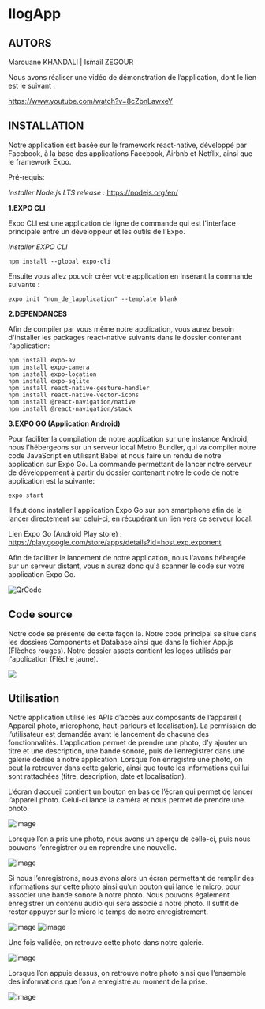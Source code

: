 # IlogApp

## AUTORS 
Marouane KHANDALI | Ismail ZEGOUR

Nous avons réaliser une vidéo de démonstration de l’application, dont le lien est le suivant :

https://www.youtube.com/watch?v=8cZbnLawxeY

## INSTALLATION

Notre application est basée sur le framework react-native, développé par Facebook, à la base des applications Facebook, Airbnb et Netflix, ainsi que le framework Expo.

Pré-requis:

*Installer Node.js LTS release :*
 https://nodejs.org/en/

**1.EXPO CLI**

Expo CLI est une application de ligne de commande qui est l'interface principale entre un développeur et les outils de l'Expo.

*Installer EXPO CLI*

    npm install --global expo-cli

Ensuite vous allez pouvoir créer votre application en insérant la commande suivante :

    expo init "nom_de_lapplication" --template blank

**2.DEPENDANCES**

Afin de compiler par vous même notre application, vous aurez besoin d'installer les packages react-native suivants dans le dossier contenant l'application:

    npm install expo-av
    npm install expo-camera
    npm install expo-location
    npm install expo-sqlite 
    npm install react-native-gesture-handler 
    npm install react-native-vector-icons
    npm install @react-navigation/native
    npm install @react-navigation/stack

**3.EXPO GO (Application Android)**

Pour faciliter la compilation de notre application sur une instance Android, nous l'hébergeons sur un serveur local Metro Bundler, qui va compiler notre code JavaScript en utilisant Babel et nous faire un rendu de notre application sur Expo Go. La commande permettant de lancer notre serveur de développement  à partir du dossier contenant notre le code de notre application est la suivante:

    expo start

Il faut donc installer l'application Expo Go sur son smartphone afin de la lancer directement sur celui-ci, en récupérant un lien vers ce serveur local.

Lien Expo Go (Android Play store) : https://play.google.com/store/apps/details?id=host.exp.exponent

Afin de faciliter le lancement de notre application, nous l'avons hébergée sur un serveur distant, vous n'aurez donc qu'à scanner le code sur votre application Expo Go.

![QrCode](https://zupimages.net/up/21/10/oy42.png)

## Code source
Notre code se présente de cette façon la.
Notre code principal se situe dans les dossiers Components et Database ainsi que dans le fichier App.js (Flèches rouges). Notre dossier assets contient les logos utilisés par l'application (Flèche jaune).

![](https://scontent.xx.fbcdn.net/v/t1.15752-9/160610175_436301787430799_6197191528808489008_n.png?_nc_cat=106&ccb=1-3&_nc_sid=f79d6e&_nc_eui2=AeF_mA87CB5uFkq_z5_TTDaJHecDfyTOtdAd5wN_JM610KMeW5cAxf8eS1L4o3bilzk&_nc_ohc=tYymujNewXwAX9M8Xws&_nc_ad=z-m&_nc_cid=0&_nc_ht=scontent.xx&oh=699379e9962392c9c1d84e6d5490e21e&oe=607275EE)

## Utilisation

Notre application utilise les APIs d’accès aux composants de l’appareil ( Appareil photo, microphone, haut-parleurs et localisation). La permission de l’utilisateur est demandée avant le lancement de chacune des fonctionnalités. L’application permet de prendre une photo, d’y ajouter un titre et une description, une bande sonore, puis de l’enregistrer dans une galerie dédiée à notre application. Lorsque l’on enregistre une photo, on peut la retrouver dans cette galerie, ainsi que toute les informations qui lui sont rattachées (titre, description, date et localisation).

L’écran d’accueil contient un bouton en bas de l’écran qui permet de lancer l’appareil photo. Celui-ci lance la caméra et nous permet de prendre une photo.


![image](https://user-images.githubusercontent.com/37546010/111075915-65cbc980-84ea-11eb-8852-e2726774f2a4.png)

Lorsque l’on a pris une photo, nous avons un aperçu de celle-ci, puis nous pouvons l’enregistrer ou en reprendre une nouvelle.

![image](https://user-images.githubusercontent.com/37546010/111075996-b04d4600-84ea-11eb-84f2-9cb49a4db37c.png)


Si nous l’enregistrons, nous avons alors un écran permettant de remplir des informations sur cette photo ainsi qu’un bouton qui lance le micro, pour associer une bande sonore à notre photo. Nous pouvons également enregistrer un contenu audio qui sera associé a notre photo. Il suffit de rester appuyer sur le micro le temps de notre enregistrement.

![image](https://user-images.githubusercontent.com/37546010/111076018-cce97e00-84ea-11eb-96ac-c395f30f9b7d.png) ![image](https://user-images.githubusercontent.com/37546010/111076039-ee4a6a00-84ea-11eb-8783-3799401752b7.png)

Une fois validée, on retrouve cette photo dans notre galerie.

![image](https://user-images.githubusercontent.com/37546010/111076081-29e53400-84eb-11eb-89b5-447e627afa89.png)

Lorsque l’on appuie dessus, on retrouve notre photo ainsi que l’ensemble des informations que l’on a enregistré au moment de la prise.

![image](https://user-images.githubusercontent.com/37546010/111076087-2f427e80-84eb-11eb-8b02-35c26a21f6bf.png)


